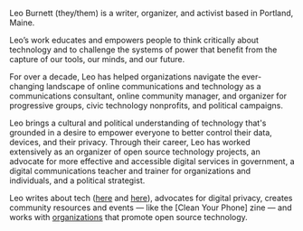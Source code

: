 Leo Burnett (they/them) is a writer, organizer, and activist based in Portland, Maine. 

Leo’s work educates and empowers people to think critically about technology and to challenge the systems of power that benefit from the capture of our tools, our minds, and our future. 

For over a decade, Leo has helped organizations navigate the ever-changing landscape of online communications and technology as a communications consultant, online community manager, and organizer for progressive groups, civic technology nonprofits, and political campaigns. 

Leo brings a cultural and political understanding of technology that's grounded in a desire to empower everyone to better control their data, devices, and their privacy. Through their career, Leo has worked extensively as an organizer of open source technology projects, an advocate for more effective and accessible digital services in government, a digital communications teacher and trainer for organizations and individuals, and a political strategist.

Leo writes about tech ([here](https://mainemorningstar.com/2024/10/01/maine-is-flying-blind-with-police-technology/) and [here](https://mainemorningstar.com/2024/03/22/maines-opportunity-to-rein-in-big-tech/)), advocates for digital privacy, creates community resources and events — like the [Clean Your Phone] zine — and works with [organizations](https://www.openmobilityfoundation.org/) that promote open source technology.